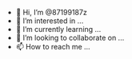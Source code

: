 - 👋 Hi, I’m @87199187z
- 👀 I’m interested in ...
- 🌱 I’m currently learning ...
- 💞️ I’m looking to collaborate on ...
- 📫 How to reach me ...

<!---
87199187z/87199187z is a ✨ special ✨ repository because its `README.md` (this file) appears on your GitHub profile.
You can click the Preview link to take a look at your changes.
--->
